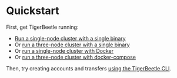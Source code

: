 # Quickstart

First, get TigerBeetle running:

* [Run a single-node cluster with a single binary](./single-binary.md)
* Or [run a three-node cluster with a single binary](./single-binary-three.md)
* Or [run a single-node cluster with Docker](./with-docker.md)
* Or [run a three-node cluster with docker-compose](./with-docker-compose.md)

Then, try creating accounts and transfers [using the TigerBeetle CLI](./cli-repl.md).
